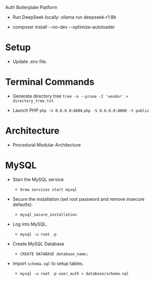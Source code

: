 Auth Boilerplate Platform

  - Run DeepSeek locally:
    ollama run deepseek-r1:8b
    
  - composer install --no-dev --optimize-autoloader

# Setup
  - Update .env file.

# Terminal Commands
  - Generate directory tree
    `tree -a --prune -I 'vendor' > directory_tree.txt`

  - Launch PHP
    `php -S 0.0.0.0:8888`
    `php -S 0.0.0.0:8000 -t public`

# Architecture 
  - Procedural Modular Architecture

# MySQL
  - Start the MySQL service
    - `brew services start mysql`

  - Secure the installation (set root password and remove insecure defaults):
    - `mysql_secure_installation`
  
  - Log into MySQL.
    -  `mysql -u root -p`
  
  - Create MySQL Database
    - `CREATE DATABASE database_name;`
  
  - Import `schema.sql` to setup tables.
    - `mysql -u root -p user_auth < database/schema.sql`